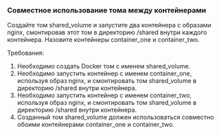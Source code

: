 
### Совместное использование тома между контейнерами

Создайте том shared_volume и запустите два контейнера с образами nginx, смонтировав этот том в директорию /shared внутри каждого контейнера. Назовите контейнеры container_one и container_two.

Требования:
1. Необходимо создать Docker том с именем shared_volume.
2. Необходимо запустить контейнер с именем container_one, используя образ nginx, и смонтировать том shared_volume в директорию /shared внутри контейнера.
3. Необходимо запустить контейнер с именем container_two, используя образ nginx, и смонтировать том shared_volume в директорию /shared внутри контейнера.
4. Созданный том shared_volume должен использоваться совместно обоими контейнерами container_one и container_two.